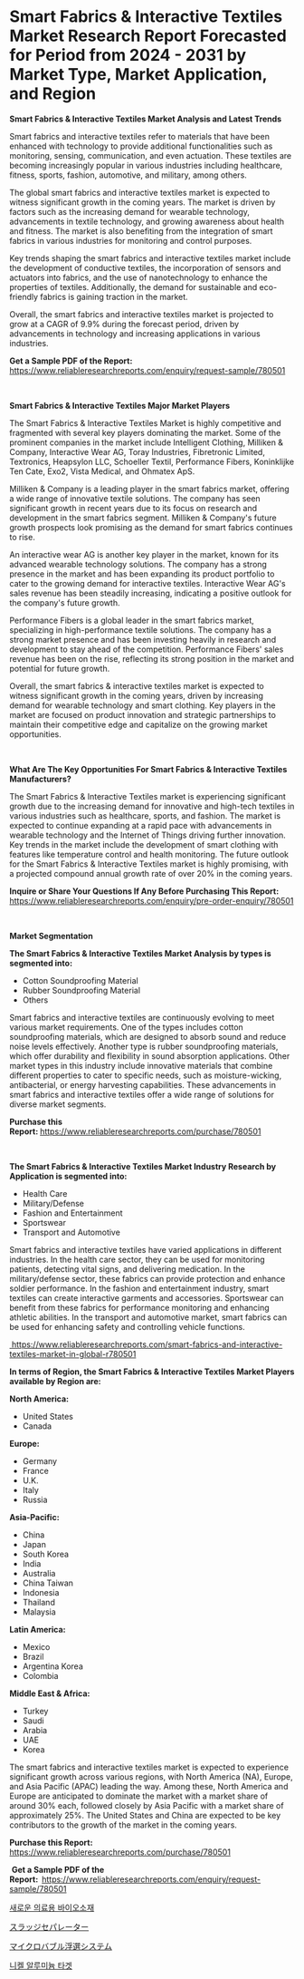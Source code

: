 <p><h1>Smart Fabrics & Interactive Textiles Market Research Report Forecasted for Period from 2024 -  2031 by Market Type, Market Application, and Region</h1></p><p><strong>Smart Fabrics & Interactive Textiles Market Analysis and Latest Trends</strong></p>
<p><p>Smart fabrics and interactive textiles refer to materials that have been enhanced with technology to provide additional functionalities such as monitoring, sensing, communication, and even actuation. These textiles are becoming increasingly popular in various industries including healthcare, fitness, sports, fashion, automotive, and military, among others.</p><p>The global smart fabrics and interactive textiles market is expected to witness significant growth in the coming years. The market is driven by factors such as the increasing demand for wearable technology, advancements in textile technology, and growing awareness about health and fitness. The market is also benefiting from the integration of smart fabrics in various industries for monitoring and control purposes.</p><p>Key trends shaping the smart fabrics and interactive textiles market include the development of conductive textiles, the incorporation of sensors and actuators into fabrics, and the use of nanotechnology to enhance the properties of textiles. Additionally, the demand for sustainable and eco-friendly fabrics is gaining traction in the market.</p><p>Overall, the smart fabrics and interactive textiles market is projected to grow at a CAGR of 9.9% during the forecast period, driven by advancements in technology and increasing applications in various industries.</p></p>
<p><strong>Get a Sample PDF of the Report:&nbsp;</strong> <a href="https://www.reliableresearchreports.com/enquiry/request-sample/780501">https://www.reliableresearchreports.com/enquiry/request-sample/780501</a></p>
<p>&nbsp;</p>
<p><strong>Smart Fabrics & Interactive Textiles Major Market Players</strong></p>
<p><p>The Smart Fabrics & Interactive Textiles Market is highly competitive and fragmented with several key players dominating the market. Some of the prominent companies in the market include Intelligent Clothing, Milliken & Company, Interactive Wear AG, Toray Industries, Fibretronic Limited, Textronics, Heapsylon LLC, Schoeller Textil, Performance Fibers, Koninklijke Ten Cate, Exo2, Vista Medical, and Ohmatex ApS.</p><p>Milliken & Company is a leading player in the smart fabrics market, offering a wide range of innovative textile solutions. The company has seen significant growth in recent years due to its focus on research and development in the smart fabrics segment. Milliken & Company's future growth prospects look promising as the demand for smart fabrics continues to rise.</p><p>An interactive wear AG is another key player in the market, known for its advanced wearable technology solutions. The company has a strong presence in the market and has been expanding its product portfolio to cater to the growing demand for interactive textiles. Interactive Wear AG's sales revenue has been steadily increasing, indicating a positive outlook for the company's future growth.</p><p>Performance Fibers is a global leader in the smart fabrics market, specializing in high-performance textile solutions. The company has a strong market presence and has been investing heavily in research and development to stay ahead of the competition. Performance Fibers' sales revenue has been on the rise, reflecting its strong position in the market and potential for future growth.</p><p>Overall, the smart fabrics & interactive textiles market is expected to witness significant growth in the coming years, driven by increasing demand for wearable technology and smart clothing. Key players in the market are focused on product innovation and strategic partnerships to maintain their competitive edge and capitalize on the growing market opportunities.</p></p>
<p>&nbsp;</p>
<p><strong>What Are The Key Opportunities For Smart Fabrics & Interactive Textiles Manufacturers?</strong></p>
<p><p>The Smart Fabrics & Interactive Textiles market is experiencing significant growth due to the increasing demand for innovative and high-tech textiles in various industries such as healthcare, sports, and fashion. The market is expected to continue expanding at a rapid pace with advancements in wearable technology and the Internet of Things driving further innovation. Key trends in the market include the development of smart clothing with features like temperature control and health monitoring. The future outlook for the Smart Fabrics & Interactive Textiles market is highly promising, with a projected compound annual growth rate of over 20% in the coming years.</p></p>
<p><strong>Inquire or Share Your Questions If Any Before Purchasing This Report:</strong> <a href="https://www.reliableresearchreports.com/enquiry/pre-order-enquiry/780501">https://www.reliableresearchreports.com/enquiry/pre-order-enquiry/780501</a></p>
<p>&nbsp;</p>
<p><strong>Market Segmentation</strong></p>
<p><strong>The Smart Fabrics & Interactive Textiles Market Analysis by types is segmented into:</strong></p>
<p><ul><li>Cotton Soundproofing Material</li><li>Rubber Soundproofing Material</li><li>Others</li></ul></p>
<p><p>Smart fabrics and interactive textiles are continuously evolving to meet various market requirements. One of the types includes cotton soundproofing materials, which are designed to absorb sound and reduce noise levels effectively. Another type is rubber soundproofing materials, which offer durability and flexibility in sound absorption applications. Other market types in this industry include innovative materials that combine different properties to cater to specific needs, such as moisture-wicking, antibacterial, or energy harvesting capabilities. These advancements in smart fabrics and interactive textiles offer a wide range of solutions for diverse market segments.</p></p>
<p><strong>Purchase this Report:&nbsp;</strong><a href="https://www.reliableresearchreports.com/purchase/780501">https://www.reliableresearchreports.com/purchase/780501</a></p>
<p>&nbsp;</p>
<p><strong>The Smart Fabrics & Interactive Textiles Market Industry Research by Application is segmented into:</strong></p>
<p><ul><li>Health Care</li><li>Military/Defense</li><li>Fashion and Entertainment</li><li>Sportswear</li><li>Transport and Automotive</li></ul></p>
<p><p>Smart fabrics and interactive textiles have varied applications in different industries. In the health care sector, they can be used for monitoring patients, detecting vital signs, and delivering medication. In the military/defense sector, these fabrics can provide protection and enhance soldier performance. In the fashion and entertainment industry, smart textiles can create interactive garments and accessories. Sportswear can benefit from these fabrics for performance monitoring and enhancing athletic abilities. In the transport and automotive market, smart fabrics can be used for enhancing safety and controlling vehicle functions.</p></p>
<p><a href="https://www.reliableresearchreports.com/smart-fabrics-and-interactive-textiles-market-in-global-r780501">&nbsp;https://www.reliableresearchreports.com/smart-fabrics-and-interactive-textiles-market-in-global-r780501</a></p>
<p><strong>In terms of Region, the Smart Fabrics & Interactive Textiles Market Players available by Region are:</strong></p>
<p>
    <p> <strong> North America: </strong>
        <ul>
            <li>United States</li>
            <li>Canada</li>
        </ul>
        </p> 
    <p> <strong> Europe: </strong>
        <ul>
            <li>Germany</li>
            <li>France</li>
            <li>U.K.</li>
            <li>Italy</li>
            <li>Russia</li>
        </ul>
        </p> 
    <p> <strong> Asia-Pacific: </strong>
        <ul>
            <li>China</li>
            <li>Japan</li>
            <li>South Korea</li>
            <li>India</li>
            <li>Australia</li>
            <li>China Taiwan</li>
            <li>Indonesia</li>
            <li>Thailand</li>
            <li>Malaysia</li>
        </ul>
        </p> 
    <p> <strong> Latin America: </strong>
        <ul>
            <li>Mexico</li>
            <li>Brazil</li>
            <li>Argentina Korea</li>
            <li>Colombia</li>
        </ul>
        </p> 
    <p> <strong> Middle East & Africa: </strong>
        <ul>
            <li>Turkey</li>
            <li>Saudi</li>
            <li>Arabia</li>
            <li>UAE</li>
            <li>Korea</li>
        </ul>
    </p>
    </p>
<p><p>The smart fabrics and interactive textiles market is expected to experience significant growth across various regions, with North America (NA), Europe, and Asia Pacific (APAC) leading the way. Among these, North America and Europe are anticipated to dominate the market with a market share of around 30% each, followed closely by Asia Pacific with a market share of approximately 25%. The United States and China are expected to be key contributors to the growth of the market in the coming years.</p></p>
<p><strong>Purchase this Report: </strong><a href="https://www.reliableresearchreports.com/purchase/780501">https://www.reliableresearchreports.com/purchase/780501</a></p>
<p>&nbsp;<strong>Get a Sample PDF of the Report:&nbsp;&nbsp;</strong><a href="https://www.reliableresearchreports.com/enquiry/request-sample/780501">https://www.reliableresearchreports.com/enquiry/request-sample/780501</a></p>
<p><strong></strong></p>
<p><p><a href="https://github.com/PhilToryphy7876567/Market-Research-Report-List-2/blob/main/1498837105104.md">새로운 의료용 바이오소재</a></p><p><a href="https://github.com/avwofrml53535/Market-Research-Report-List-2/blob/main/3045599110342.md">スラッジセパレーター</a></p><p><a href="https://github.com/vtbvgl20191192/Market-Research-Report-List-2/blob/main/1313714110343.md">マイクロバブル浮選システム</a></p><p><a href="https://github.com/solomonbode85/Market-Research-Report-List-1/blob/main/1919613105105.md">니켈 알루미늄 타겟</a></p></p>